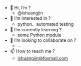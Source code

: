- 👋 Hi, I’m ?
  - @ishuangjin
- 👀 I’m interested in ?
  - python、automated testing
- 🌱 I’m currently learning ?
  - some Python module
- 💞️ I’m looking to collaborate on ?
  - ...
- 📫 How to reach me ?
  - ishuangjin@foxmail.com

<!---
ishuangjin/ishuangjin is a ✨ special ✨ repository because its `README.md` (this file) appears on your GitHub profile.
You can click the Preview link to take a look at your changes.
--->
